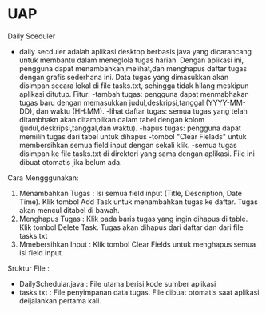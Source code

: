 # UAP
Daily Sceduler
- daily secduler adalah aplikasi desktop berbasis java yang dicarancang untuk membantu dalam meneglola tugas harian. Dengan aplikasi ini, pengguna dapat menambahkan,melihat,dan
  menghapus daftar tugas dengan grafis sederhana ini. Data tugas yang dimasukkan akan disimpan secara lokal di file tasks.txt, sehingga tidak hilang meskipun aplikasi ditutup.
Fitur:
-tambah tugas: pengguna dapat menmabhakan tugas baru dengan memasukkan judul,deskripsi,tanggal (YYYY-MM-DD), dan waktu (HH:MM).
-lihat daftar tugas: semua tugas yang telah ditambhakn akan ditampilkan dalam tabel dengan kolom (judul,deskripsi,tanggal,dan waktu).
-hapus tugas: pengguna dapat memilih tugas dari tabel untuk dihapus
-tombol "Clear Fielads" untuk membersihkan semua field input dengan sekali klik.
-semua tugas disimpan ke file tasks.txt di direktori yang sama dengan aplikasi. File ini dibuat otomatis jika belum ada.
 
Cara Mengggunakan:
1. Menambahkan Tugas : Isi semua field input (Title, Description, Date Time). Klik tombol Add Task untuk menambahkan tugas ke daftar. Tugas akan mencul ditabel di bawah.
2. Menghapus Tugas : Klik pada baris tugas yang ingin dihapus di table. Klik tombol Delete Task. Tugas akan dihapus dari daftar dan dari file tasks.txt
3. Mmebersihkan Input : Klik tombol Clear Fields untuk menghapus semua isi field input.
   
Sruktur File :
- DailySchedular.java : File utama berisi kode sumber aplikasi
- tasks.txt : File penyimpanan data tugas. File dibuat otomatis saat aplikasi deijalankan pertama kali. 
